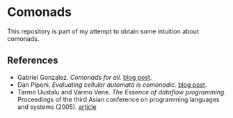 # Comonads

This repository is part of my attempt to obtain some intuition about comonads.

## References

* Gabriel Gonzalez. _Comonads for all_. [blog
  post](http://www.haskellforall.com/2013/02/you-could-have-invented-comonads.html).
* Dan Piponi. _Evaluating cellular automata is comonadic_. [blog
  post](http://blog.sigfpe.com/2006/12/evaluating-cellular-automata-is.html).
* Tarmo Uustalu and Varmo Vene. _The Essence of dataflow programming_.
  Proceedings of the third Asian conference on programming languages and
  systems (2005). [article](https://pdfs.semanticscholar.org/ad77/ebcb739925559b48adc441d86ea45e7b9900.pdf)

